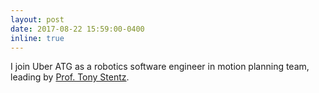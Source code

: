 ```yaml
---
layout: post
date: 2017-08-22 15:59:00-0400
inline: true
---
```


I join Uber ATG as a robotics software engineer in motion planning team, leading by
<a href="https://www.linkedin.com/in/tony-stentz-732322b6/" target="\_blank">Prof. Tony Stentz</a>.
